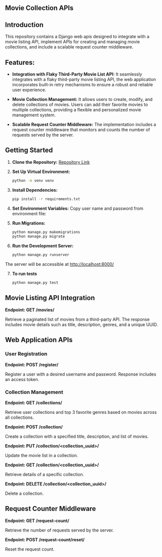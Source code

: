 ## Movie Collection APIs
## Introduction

This repository contains a Django web apis designed to integrate with a movie listing API, implement APIs for creating and managing movie collections, and include a scalable request counter middleware. 

## Features:

- **Integration with Flaky Third-Party Movie List API:**
  It seamlessly integrates with a flaky third-party movie listing API, the web application incorporates built-in retry mechanisms to ensure a robust and reliable user experience.

- **Movie Collection Management:**
  It allows users to create, modify, and delete collections of movies. Users can add their favorite movies to multiple collections, providing a flexible and personalized movie management system.

- **Scalable Request Counter Middleware:**
  The implementation includes a request counter middleware that monitors and counts the number of requests served by the server. 


## Getting Started

1. **Clone the Repository:**
    [Repository Link](https://github.com/keerthy97/Movie_Collection_APIs)
   
2. **Set Up Virtual Environment:**
   ```bash
   python -m venv venv
3. **Install Dependencies:**
    ```bash
    pip install -r requirements.txt
4. **Set Environment Variables:**
   Copy user name and password from environment file:

5. **Run Migrations:**
    ```bash
    python manage.py makemigrations
    python manage.py migrate
    
6. **Run the Development Server:**
    ```bash
    python manage.py runserver
  The server will be accessible at [http://localhost:8000/](http://localhost:8000/)

  
7. **To run tests**
    ```bash
    python manage.py test

## Movie Listing API Integration

**Endpoint: GET /movies/**

Retrieve a paginated list of movies from a third-party API. The response includes movie details such as title, description, genres, and a unique UUID.

## Web Application APIs

### User Registration

**Endpoint: POST /register/**

Register a user with a desired username and password. Response includes an access token.

### Collection Management

**Endpoint: GET /collections/**

Retrieve user collections and top 3 favorite genres based on movies across all collections.

**Endpoint: POST /collection/**

Create a collection with a specified title, description, and list of movies.

**Endpoint: PUT /collection/<collection_uuid>/** 

Update the movie list in a collection.

**Endpoint: GET /collection/<collection_uuid>/**

Retrieve details of a specific collection.

**Endpoint: DELETE /collection/<collection_uuid>/**

Delete a collection.

## Request Counter Middleware

**Endpoint: GET /request-count/**

Retrieve the number of requests served by the server.

**Endpoint: POST /request-count/reset/**

Reset the request count.










